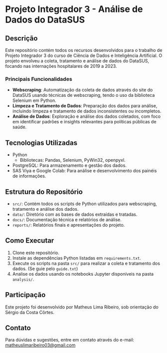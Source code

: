 # Projeto Integrador 3 - Análise de Dados do DataSUS

## Descrição
Este repositório contém todos os recursos desenvolvidos para o trabalho de Projeto Integrador 3 do curso de Ciência de Dados e Inteligência Artificial. O projeto envolveu a coleta, tratamento e análise de dados do DataSUS, focando nas internações hospitalares de 2019 a 2023.

### Principais Funcionalidades
- **Webscraping**: Automatização da coleta de dados através do site do DataSUS usando técnicas de webscraping, tendo o uso da biblioteca Selenium em Python.
- **Limpeza e Tratamento de Dados**: Preparação dos dados para análise, incluindo limpeza e tratamento de dados inconsistentes ou incompletos.
- **Análise de Dados**: Exploração e análise dos dados coletados, com foco em identificar padrões e insights relevantes para políticas públicas de saúde.

## Tecnologias Utilizadas
- Python
  - Bibliotecas: Pandas, Selenium, PyWin32, openpyxl.
- PostgreSQL: Para armazenamento e gestão dos dados.
- SAS Viya e Google Colab: Para análise e desenvolvimento dos painéis de informações.

## Estrutura do Repositório
- `src/`: Contém todos os scripts de Python utilizados para webscraping, tratamento e análise dos dados.
- `data/`: Diretório com as bases de dados extraídas e tratadas.
- `docs/`: Documentação técnica e relatórios de análise.
- `reports/`: Relatórios finais e apresentações do projeto.

## Como Executar
1. Clone este repositório.
2. Instale as dependências Python listadas em `requirements.txt`.
3. Execute os scripts na pasta `src/` para realizar a coleta e tratamento dos dados. (Se guie pelo `guide.txt`)
4. Analise os dados usando os notebooks Jupyter disponíveis na pasta `analysis/`.

## Participação
Este projeto foi desenvolvido por Matheus Lima Ribeiro, sob orientação do Sérgio da Costa Côrtes.

## Contato
Para dúvidas e sugestões, entre em contato através do e-mail: matheuslimaribeiro03@gmail.com
